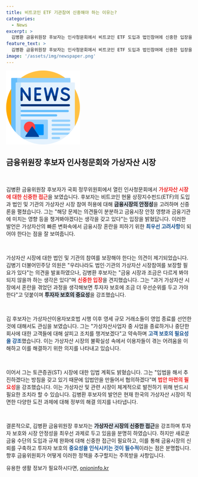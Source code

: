 ```yaml
---
title: 비트코인 ETF 기관참여 신중해야 하는 이유는?
categories:
  - News
excerpt: >
  김병환 금융위원장 후보자는 인사청문회에서 비트코인 ETF 도입과 법인참여에 신중한 입장을 밝혔습니다. 그는 과거의 시장 혼란을 언급하며 투자자 보호를 우선시해야 한다고 강조했습니다. 과연, 가상자산 시장의 미래는 어떻게 변할까요?
feature_text: >
  김병환 금융위원장 후보자는 인사청문회에서 비트코인 ETF 도입과 법인참여에 신중한 입장을 밝혔습니다. 그는 과거의 시장 혼란을 언급하며 투자자 보호를 우선시해야 한다고 강조했습니다. 과연, 가상자산 시장의 미래는 어떻게 변할까요?
image: '/assets/img/newspaper.png'
---
```


<p><img src="/assets/img/newspaper.png" alt="kimp 속보" /></p>

<h2 data-ke-size="size26">금융위원장 후보자 인사청문회와 가상자산 시장</h2>

<p data-ke-size="size16">&nbsp;</p>

<p>김병환 금융위원장 후보자가 국회 정무위원회에서 열린 인사청문회에서 <b><span style="color: #ee2323;">가상자산 시장에 대한 신중한 접근</span></b>을 보였습니다. 후보자는 비트코인 현물 상장지수펀드(ETF)의 도입과 법인 및 기관의 가상자산 시장 참여 허용에 대해 <b><span style="background-color: #21538527;">금융시장의 안정성</span></b>을 고려하며 신중론을 펼쳤습니다. 그는 "해당 문제는 의견들이 분분하고 금융시장 안정 영향과 금융기관에 미치는 영향 등을 챙겨봐야겠다는 생각을 갖고 있다"는 입장을 밝혔답니다. 이러한 발언은 가상자산의 빠른 변화속에서 금융시장 혼란을 피하기 위한 <b><span style="color: #1a5490;">최우선 고려사항</span></b>이 되어야 한다는 점을 잘 보여줍니다.</p>

<p data-ke-size="size16">&nbsp;</p>

<p>가상자산 시장에 대한 법인 및 기관의 참여를 보장해야 한다는 의견이 제기되었습니다. 김병기 더불어민주당 의원은 "우리나라도 법인·기관의 가상자산 시장참여를 보장할 필요가 있다"는 의견을 발표하였으나, 김병환 후보자는 "금융 시장과 조금은 다르게 봐야 되지 않을까 하는 생각은 있다"며 <b><span style="color: #ee2323;">신중한 입장</span></b>을 견지했습니다. 그는 "과거 가상자산 시장에서 혼란을 겪었던 과정을 생각해보면 투자자 보호에 조금 더 우선순위를 두고 가야 한다"고 덧붙이며 <b><span style="background-color: #21538527;">투자자 보호의 중요성</span></b>을 강조했습니다.</p>

<p data-ke-size="size16">&nbsp;</p>

<p>김 후보자는 가상자산이용자보호법 시행 이후 영세 규모 거래소들이 영업 종료를 선언한 것에 대해서도 관심을 보였습니다. 그는 "가상자산사업자 중 사업을 종료하거나 중단한 회사에 대한 고객들에 대해 살피고 조치를 챙겨보겠다"고 약속하며 <b><span style="color: #1a5490;">고객 보호의 필요성을 강조</span></b>했습니다. 이는 가상자산 시장의 불확실성 속에서 이용자들이 겪는 어려움을 이해하고 이를 해결하기 위한 의지를 나타내고 있습니다.</p>

<p data-ke-size="size16">&nbsp;</p>

<p>이어서 그는 토큰증권(ST) 시장에 대한 입법 계획도 밝혔습니다. 그는 "입법을 해서 추진하겠다는 방침을 갖고 있기 때문에 입법안을 만들어서 협의하겠다"며 <b><span style="color: #ee2323;">법안 마련의 필요성</span></b>을 강조했습니다. 이는 가상자산 및 관련 시장이 체계적으로 발전하기 위해 반드시 필요한 조치라 할 수 있습니다. 김병환 후보자의 발언은 현재 한국의 가상자산 시장이 직면한 다양한 도전 과제에 대해 정부의 해결 의지를 나타냅니다.</p>

<p data-ke-size="size16">&nbsp;</p>

<p>결론적으로, 김병환 금융위원장 후보자는 <b><span style="background-color: #21538527;">가상자산 시장의 신중한 접근</span></b>을 강조하며 투자자 보호와 시장 안정성을 최우선 과제로 두고 있음을 분명히 하였습니다. 하지만 새로운 금융 수단의 도입과 규제 완화에 대해 신중한 접근이 필요하고, 이를 통해 금융시장의 신뢰를 구축하고 투자자 보호의 <b><span style="color: #1a5490;">중요성을 인식시키는 것이 필수적</span></b>이라는 점은 분명합니다. 향후 금융위원회가 어떻게 이러한 정책을 추구할지는 주목받을 사항입니다.</p>
유용한 생활 정보가 필요하시다면, <a href="https://onioninfo.kr" rel="dofollow">onioninfo.kr</a>


